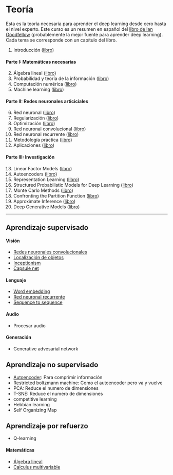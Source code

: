 # Teoría

Esta es la teoría necesaria para aprender el deep learning desde cero hasta el nivel experto. Este curso es un resumen en español del [libro de Ian Goodfellow](http://www.deeplearningbook.org/) (probablemente la mejor fuente para aprender deep learning). Cada tema se corresponde con un capítulo del libro.

1. Introducción ([libro](http://www.deeplearningbook.org/contents/intro.html))

#### Parte I: Matemáticas necesarias
2. Álgebra lineal ([libro](http://www.deeplearningbook.org/contents/linear_algebra.html))
3. Probabilidad y teoría de la información ([libro](http://www.deeplearningbook.org/contents/prob.html))
4. Computación numérica ([libro](http://www.deeplearningbook.org/contents/numerical.html))
5. Machine learning ([libro](http://www.deeplearningbook.org/contents/ml.html))

#### Parte II: Redes neuronales articiciales
6. Red neuronal ([libro](http://www.deeplearningbook.org/contents/mlp.html))
7. Regularización ([libro](http://www.deeplearningbook.org/contents/regularization.html))
8. Optimización ([libro](http://www.deeplearningbook.org/contents/optimization.html))
9. Red neuronal convolucional ([libro](http://www.deeplearningbook.org/contents/convnets.html))
10. Red neuronal recurrente ([libro](http://www.deeplearningbook.org/contents/rnn.html))
11. Metodología práctica ([libro](http://www.deeplearningbook.org/contents/guidelines.html))
12. Aplicaciones ([libro](http://www.deeplearningbook.org/contents/applications.html))

#### Parte III: Investigación
13. Linear Factor Models ([libro](http://www.deeplearningbook.org/contents/linear_factors.html))
14. Autoencoders ([libro](http://www.deeplearningbook.org/contents/autoencoders.html))
15. Representation Learning ([libro](http://www.deeplearningbook.org/contents/representation.html))
16. Structured Probabilistic Models for Deep Learning ([libro](http://www.deeplearningbook.org/contents/graphical_models.html))
17. Monte Carlo Methods ([libro](http://www.deeplearningbook.org/contents/monte_carlo.html))
18. Confronting the Partition Function ([libro](http://www.deeplearningbook.org/contents/partition.html))
19. Approximate Inference ([libro](http://www.deeplearningbook.org/contents/inference.html))
20. Deep Generative Models ([libro](http://www.deeplearningbook.org/contents/generative_models.html))

---

## Aprendizaje supervisado

#### Visión
* [Redes neuronales convolucionales](/teoría/modelos/cnn.md)
* [Localización de objetos](/teoría/modelos/cnn.md)
* [Inceptionism](/teoría/modelos/Inceptionism.md)
* [Capsule net](/teoría/modelos/capsule.md)

#### Lenguaje
* [Word embedding](/teoría/modelos/embedding.md)
* [Red neuronal recurrente](/teoría/modelos/rnn.md)
* [Sequence to sequence](/teoría/modelos/seq2seq.md)

#### Audio
* Procesar audio

#### Generación
* Generative advesarial network

## Aprendizaje no supervisado
* [Autoencoder](/teoría/modelos/autoencoder.md): Para comprimir información
* Restricted boltzmann machine: Como el autoencoder pero va y vuelve
* PCA: Reduce el numero de dimensiones
* T-SNE: Reduce el numero de dimensiones
* competitive learning
* Hebbian learning
* Self Organizing Map

## Aprendizaje por refuerzo
* Q-learning

#### Matemáticas

* [Álgebra lineal](https://www.khanacademy.org/math/linear-algebra)
* [Calculus multivariable](https://www.khanacademy.org/math/multivariable-calculus)
